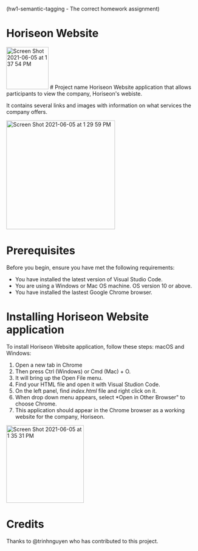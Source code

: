 (hw1-semantic-tagging - The correct homework assignment)
# Horiseon Website

<img width="111" alt="Screen Shot 2021-06-05 at 1 37 54 PM" src="https://user-images.githubusercontent.com/84090538/120901986-711f2480-c603-11eb-90bf-5dddfe829acc.png">
# Project name
Horiseon Website application that allows participants to view the company, Horiseon's webiste.

It contains several links and images with information on what services the company offers. 

<img width="286" alt="Screen Shot 2021-06-05 at 1 29 59 PM" src="https://user-images.githubusercontent.com/84090538/120901800-80ea3900-c602-11eb-9e54-4de432d46f0d.png">

# Prerequisites
Before you begin, ensure you have met the following requirements:
* You have installed the latest version of Visual Studio Code.
* You are using a Windows or Mac OS machine. OS version 10 or above.
* You have installed the lastest Google Chrome browser.

# Installing Horiseon Website application
To install Horiseon Website application, follow these steps:
macOS and Windows:
1. Open a new tab in Chrome
2. Then press Ctrl (Windows) or Cmd (Mac) + O.
3. It will bring up the Open File menu. 
4. Find your HTML file and open it with Visual Studion Code.
5. On the left panel, find *index.html* file and right click on it.
6. When drop down menu appears, select *Open in Other Browser" to choose Chrome.
7. This application should appear in the Chrome browser as a working website for the company, Horiseon.
<img width="204" alt="Screen Shot 2021-06-05 at 1 35 31 PM" src="https://user-images.githubusercontent.com/84090538/120901902-0a017000-c603-11eb-9241-723a6de5f306.png">

# Credits
Thanks to @trinhnguyen who has contributed to this project.















